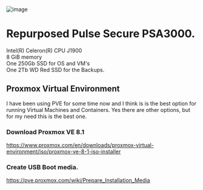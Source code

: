 ![image](https://github.com/SysAdminDk/Development/assets/96570455/fbc79f14-da38-4325-b77a-372e91be8e39)


# Repurposed Pulse Secure PSA3000.  
Intel(R) Celeron(R) CPU J1900  
8 GiB memory   
One 250Gb SSD for OS and VM's  
One 2Tb WD Red SSD for the Backups.  

## Proxmox Virtual Environment
I have been using PVE for some time now and I think is is the best option for running Virtual Machines and Containers.
Yes there are other options, but for my need this is the best one.

### Download Proxmox VE 8.1
https://www.proxmox.com/en/downloads/proxmox-virtual-environment/iso/proxmox-ve-8-1-iso-installer

### Create USB Boot media.
https://pve.proxmox.com/wiki/Prepare_Installation_Media

